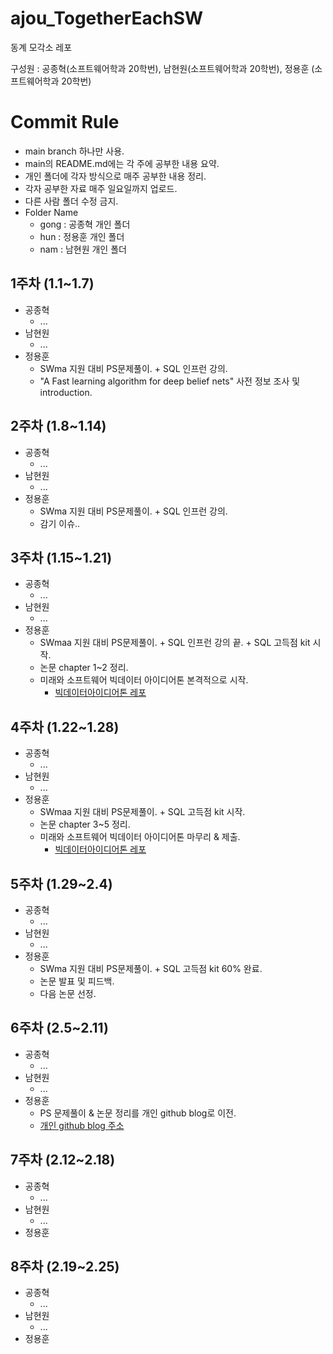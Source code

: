 # ajou_TogetherEachSW
동계 모각소 레포

구성원 : 공종혁(소프트웨어학과 20학번), 남현원(소프트웨어학과 20학번), 정용훈 (소프트웨어학과 20학번)
# Commit Rule

- main branch 하나만 사용.
- main의 README.md에는 각 주에 공부한 내용 요약.
- 개인 폴더에 각자 방식으로 매주 공부한 내용 정리.
- 각자 공부한 자료 매주 일요일까지 업로드.
- 다른 사람 폴더 수정 금지.
- Folder Name
  - gong : 공종혁 개인 폴더
  - hun : 정용훈 개인 폴더
  - nam : 남현원 개인 폴더

## 1주차 (1.1~1.7)
- 공종혁
  - ...
- 남현원
  - ...
- 정용훈
  - SWma 지원 대비 PS문제풀이. + SQL 인프런 강의.
  - "A Fast learning algorithm for deep belief nets" 사전 정보 조사 및 introduction.    
## 2주차 (1.8~1.14)
- 공종혁
  - ...
- 남현원
  - ...
- 정용훈
  - SWma 지원 대비 PS문제풀이. + SQL 인프런 강의.
  - 감기 이슈.. 
## 3주차 (1.15~1.21)
- 공종혁
  - ...
- 남현원
  - ...
- 정용훈
  - SWmaa 지원 대비 PS문제풀이. + SQL 인프런 강의 끝. + SQL 고득점 kit 시작.
  - 논문 chapter 1~2 정리.
  - 미래와 소프트웨어 빅데이터 아이디어톤 본격적으로 시작.
    - [빅데이터아이디어톤 레포](https://github.com/hun9008/ideaton_mireaSW.git)
## 4주차 (1.22~1.28)
- 공종혁
  - ...
- 남현원
  - ...
- 정용훈
  - SWmaa 지원 대비 PS문제풀이. + SQL 고득점 kit 시작.
  - 논문 chapter 3~5 정리.
  - 미래와 소프트웨어 빅데이터 아이디어톤 마무리 & 제출.
    - [빅데이터아이디어톤 레포](https://github.com/hun9008/ideaton_mireaSW.git)
## 5주차 (1.29~2.4)
- 공종혁
  - ...
- 남현원
  - ...
- 정용훈
  - SWma 지원 대비 PS문제풀이. + SQL 고득점 kit 60% 완료.
  - 논문 발표 및 피드백.
  - 다음 논문 선정.
## 6주차 (2.5~2.11)
- 공종혁
  - ...
- 남현원
  - ...
- 정용훈
  - PS 문제풀이 & 논문 정리를 개인 github blog로 이전.
  - [개인 github blog 주소](https://hun9008.github.io)

## 7주차 (2.12~2.18)
- 공종혁
  - ...
- 남현원
  - ...
- 정용훈
## 8주차 (2.19~2.25)
- 공종혁
  - ...
- 남현원
  - ...
- 정용훈
